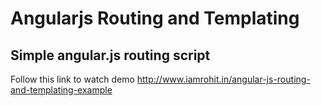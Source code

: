 # Angularjs Routing and Templating

Simple angular.js routing script
---------------------------------

Follow this link to watch demo http://www.iamrohit.in/angular-js-routing-and-templating-example
